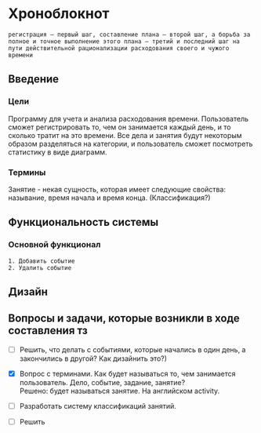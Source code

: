 # Хроноблокнот
``регистрация — первый шаг, составление плана — второй шаг, а борьба за полное и
точное выполнение этого плана — третий и последний шаг на пути действительной
рационализации расходования своего и чужого времени``


## Введение
### Цели
Программу для учета и анализа расходования времени. Пользователь сможет
регистрировать то, чем он занимается каждый день, и то сколько тратит на это
времени. Все дела и занятия будут некоторым образом разделяться на категории, и
пользователь сможет посмотреть статистику в виде диаграмм.  

### Термины
Занятие - некая сущность, которая имеет следующие свойства: называние, время
начала и время конца. (Классификация?)


## Функциональность системы
### Основной функционал   
    1. Добавить событие 
    2. Удалить событие


## Дизайн



## Вопросы и задачи, которые возникли в ходе составления тз
- [ ] Решить, что делать с событиями, которые начались в один день, а
  закончились в другой? Как дизайнить это?)
- [x] Вопрос с терминами. Как будет называться то, чем занимается пользователь.
   Дело, событие, задание, занятие? \
   Решено: будет называться занятие. На английском activity.
- [ ] Разработать систему классификаций занятий.
- [ ] Решить  


